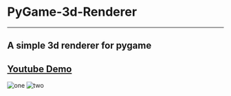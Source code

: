 # PyGame-3d-Renderer
---
A simple 3d renderer for pygame
---
[Youtube Demo](https://youtu.be/y7Pkr4E4Nlk)
---
![one](https://github.com/harrybridgen/PyGame-3d-Renderer/assets/105605342/786999f5-da1f-4d7c-a725-bb35cab301b3)
![two](https://github.com/harrybridgen/PyGame-3d-Renderer/assets/105605342/f2aad66e-e364-4a01-95b1-32326483c959)
